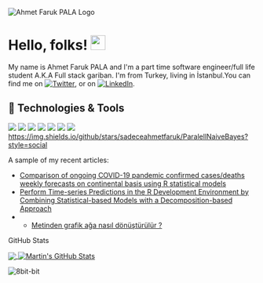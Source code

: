 <!-- More info, tips and tricks for making GitHub Profile README can be found in my article at https://towardsdatascience.com/build-a-stunning-readme-for-your-github-profile-9b80434fe5d7 -->

![Ahmet Faruk PALA  Logo](https://user-images.githubusercontent.com/65506131/163370499-445d6ee7-c212-4f23-a2fc-efff684c0ade.png)

# Hello, folks! <img src="https://raw.githubusercontent.com/MartinHeinz/MartinHeinz/master/wave.gif" width="30px">

My name is Ahmet Faruk PALA and I'm a part time software engineer/full life student A.K.A Full stack gariban. I'm from Turkey, living in İstanbul.You can find me on [![Twitter][1.2]][1],  or on [![LinkedIn][3.2]][3].

## 🔧 Technologies & Tools
![](https://img.shields.io/badge/OS-Linux-informational?style=flat&logo=linux&logoColor=white&color=2bbc8a)
![](https://img.shields.io/badge/Editor-IntelliJ_IDEA-informational?style=flat&logo=intellij-idea&logoColor=white&color=2bbc8a)
![](https://img.shields.io/badge/Code-Python-informational?style=flat&logo=python&logoColor=white&color=2bbc8a)
![](https://img.shields.io/badge/Code-JavaScript-informational?style=flat&logo=javascript&logoColor=white&color=2bbc8a)
![](https://img.shields.io/badge/Code-Make-informational?style=flat&logo=cmake&logoColor=white&color=2bbc8a)
![](https://img.shields.io/badge/Tools-PostgreSQL-informational?style=flat&logo=postgresql&logoColor=white&color=2bbc8a)
![](https://img.shields.io/badge/Tools-Kubernetes-informational?style=flat&logo=kubernetes&logoColor=white&color=2bbc8a)
https://img.shields.io/github/stars/sadeceahmetfaruk/ParalellNaiveBayes?style=social

A sample of my recent articles:
<!-- BLOG-POST-LIST:START -->
- [Comparison of ongoing COVID-19 pandemic confirmed cases/deaths weekly forecasts on continental basis using R statistical models](https://dergipark.org.tr/en/pub/dumf/issue/65099/1002160)
- [Perform Time-series Predictions in the R Development Environment by Combining Statistical-based Models with a Decomposition-based Approach](https://dergipark.org.tr/en/pub/maummfd/issue/65868/1027382)
- - [Metinden grafik ağa nasıl dönüştürülür ?](https://medium.com/@cybersteinmicro/metinden-grafik-a%C4%9Fa-nas%C4%B1l-d%C3%B6n%C3%BC%C5%9Ft%C3%BCr%C3%BCl%C3%BCr-286d1b8523cd)
<!-- BLOG-POST-LIST:END -->

GitHub Stats

<a href="https://github.com/SadeceAhmetFaruk/BelkiSadeceFaruk">
  <img align="center" src="https://github-readme-stats.vercel.app/api/top-langs/?username=SadeceAhmetFaruk&hide=java,html,tex&title_color=ffffff&text_color=c9cacc&icon_color=2bbc8a&bg_color=1d1f21&langs_count=3" />
</a>
<a href="https://github.com/SadeceAhmetFaruk/BelkiSadeceFaruk">
  <img align="center" src="https://github-readme-stats.vercel.app/api?username=SadeceAhmetFaruk&show_icons=true&line_height=27&count_private=true&title_color=ffffff&text_color=c9cacc&icon_color=2bbc8a&bg_color=1d1f21" alt="Martin's GitHub Stats" />
</a>
                                 
  ![8bit-bit](https://user-images.githubusercontent.com/65506131/163702852-f771fe0a-5638-46f9-b23b-a60c58a3a1d3.gif)


<!-- links to social media icons -->

<!-- icons with padding -->

[1.1]: http://i.imgur.com/tXSoThF.png (twitter icon with padding)
[2.1]: http://i.imgur.com/0o48UoR.png (github icon with padding)

<!-- icons without padding -->

[1.2]: http://i.imgur.com/wWzX9uB.png (twitter icon without padding)
[2.2]: http://i.imgur.com/9I6NRUm.png (github icon without padding)
[3.2]: https://raw.githubusercontent.com/MartinHeinz/MartinHeinz/master/linkedin-3-16.png (LinkedIn icon without padding)
        


<!-- links to your social media accounts -->

[1]: https://twitter.com/ahm53310
[2]: https://github.com/SadeceAhmetFaruk
[3]: https://www.linkedin.com/in/ahmet-faruk-pala-56565018b/




